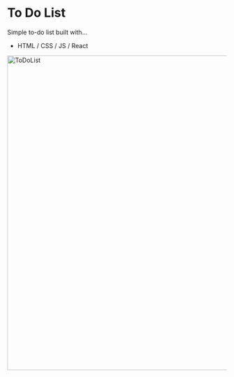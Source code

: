 # To Do List

Simple to-do list built with...
* HTML / CSS / JS / React


<img width="721" alt="ToDoList" src="https://github.com/eugenek0529/To-Do-List-React-/assets/111472652/eb14d8b1-c6d5-4584-9164-df18e296b8ec">
